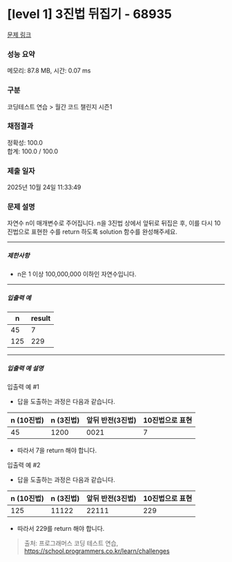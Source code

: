 # [level 1] 3진법 뒤집기 - 68935 

[문제 링크](https://school.programmers.co.kr/learn/courses/30/lessons/68935) 

### 성능 요약

메모리: 87.8 MB, 시간: 0.07 ms

### 구분

코딩테스트 연습 > 월간 코드 챌린지 시즌1

### 채점결과

정확성: 100.0<br/>합계: 100.0 / 100.0

### 제출 일자

2025년 10월 24일 11:33:49

### 문제 설명

<p>자연수 n이 매개변수로 주어집니다. n을 3진법 상에서 앞뒤로 뒤집은 후, 이를 다시 10진법으로 표현한 수를 return 하도록 solution 함수를 완성해주세요.</p>

<hr>

<h5>제한사항</h5>

<ul>
<li>n은 1 이상 100,000,000 이하인 자연수입니다.</li>
</ul>

<hr>

<h5>입출력 예</h5>
<table class="table">
        <thead><tr>
<th>n</th>
<th>result</th>
</tr>
</thead>
        <tbody><tr>
<td>45</td>
<td>7</td>
</tr>
<tr>
<td>125</td>
<td>229</td>
</tr>
</tbody>
      </table>
<hr>

<h5>입출력 예 설명</h5>

<p>입출력 예 #1</p>

<ul>
<li>답을 도출하는 과정은 다음과 같습니다.</li>
</ul>
<table class="table">
        <thead><tr>
<th>n (10진법)</th>
<th>n (3진법)</th>
<th>앞뒤 반전(3진법)</th>
<th>10진법으로 표현</th>
</tr>
</thead>
        <tbody><tr>
<td>45</td>
<td>1200</td>
<td>0021</td>
<td>7</td>
</tr>
</tbody>
      </table>
<ul>
<li>따라서 7을 return 해야 합니다.</li>
</ul>

<p>입출력 예 #2</p>

<ul>
<li>답을 도출하는 과정은 다음과 같습니다.</li>
</ul>
<table class="table">
        <thead><tr>
<th>n (10진법)</th>
<th>n (3진법)</th>
<th>앞뒤 반전(3진법)</th>
<th>10진법으로 표현</th>
</tr>
</thead>
        <tbody><tr>
<td>125</td>
<td>11122</td>
<td>22111</td>
<td>229</td>
</tr>
</tbody>
      </table>
<ul>
<li>따라서 229를 return 해야 합니다.</li>
</ul>


> 출처: 프로그래머스 코딩 테스트 연습, https://school.programmers.co.kr/learn/challenges